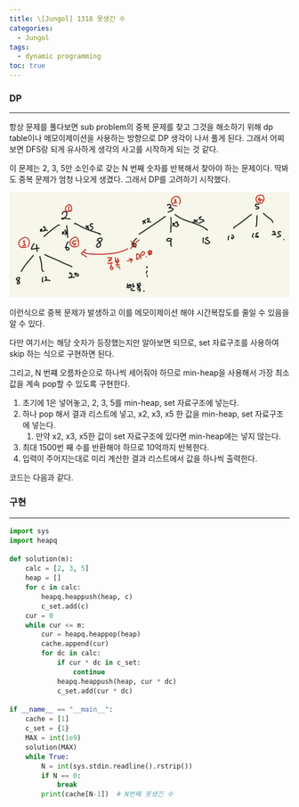 ```yaml
---
title: \[Jungol] 1318 못생긴 수
categories: 
  - Jungol
tags: 
  - dynamic programming
toc: true
---
```


### DP

---

항상 문제를 풀다보면 sub problem의 중복 문제를 찾고 그것을 해소하기 위해 dp table이나 메모이제이션을 사용하는 방향으로 DP 생각이 나서 풀게 된다. 그래서 어찌 보면 DFS랑 되게 유사하게 생각의 사고를 시작하게 되는 것 같다.

이 문제는 2, 3, 5만 소인수로 갖는 N 번째 숫자를 반복해서 찾아야 하는 문제이다. 딱봐도 중복 문제가 엄청 나오게 생겼다. 그래서 DP를 고려하기 시작했다.

![jungol1318.jpeg](/assets/images/algorithms/jungol1318.jpeg)

이런식으로 중복 문제가 발생하고 이를 메모이제이션 해야 시간복잡도를 줄일 수 있음을 알 수 있다. 

다만 여기서는 해당 숫자가 등장했는지만 알아보면 되므로, set 자료구조를 사용하여 skip 하는 식으로 구현하면 된다.

그리고, N 번쨰 오름차순으로 하나씩 세어줘야 하므로 min-heap을 사용해서 가장 최소값을 계속 pop할 수 있도록 구현한다.

1. 초기에 1은 넣어놓고, 2, 3, 5를 min-heap, set 자료구조에 넣는다.
2. 하나 pop 해서 결과 리스트에 넣고, x2, x3, x5 한 값을 min-heap, set 자료구조에 넣는다.
    1. 만약 x2, x3, x5한 값이 set 자료구조에 있다면 min-heap에는 넣지 않는다.
3. 최대 1500번 째 수를 반환해야 하므로 10억까지 반복한다.
4. 입력이 주어지는대로 미리 계산한 결과 리스트에서 값을 하나씩 출력한다.

코드는 다음과 같다.

### 구현

---

```python
import sys
import heapq

def solution(m):
    calc = [2, 3, 5]
    heap = []
    for c in calc:
        heapq.heappush(heap, c)
        c_set.add(c)
    cur = 0
    while cur <= m:
        cur = heapq.heappop(heap)
        cache.append(cur)
        for dc in calc:
            if cur * dc in c_set:
                continue
            heapq.heappush(heap, cur * dc)
            c_set.add(cur * dc)

if __name__ == "__main__":
    cache = [1]
    c_set = {1}
    MAX = int(1e9)
    solution(MAX)
    while True:
        N = int(sys.stdin.readline().rstrip())
        if N == 0:
            break
        print(cache[N-1])  # N번째 못생긴 수
```